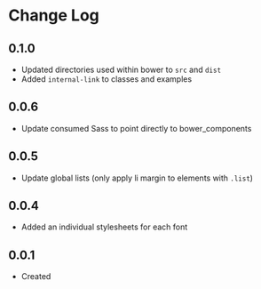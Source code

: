 # Change Log

## 0.1.0

 * Updated directories used within bower to `src` and `dist`
 * Added `internal-link` to classes and examples

## 0.0.6

 * Update consumed Sass to point directly to bower_components

## 0.0.5

 * Update global lists (only apply li margin to elements with `.list`)

## 0.0.4

 * Added an individual stylesheets for each font

## 0.0.1

  * Created
